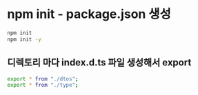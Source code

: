 # npm init - package.json 생성

```sh
npm init
npm init -y
```

## 디렉토리 마다 index.d.ts 파일 생성해서 export

```sh
export * from "./dtos";
export * from "./type";
```
